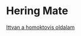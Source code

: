 # Hering Mate
[Ittvan a homoktovis oldalam](https://toxxosska2010.github.io/homoktovis/homoktovis.html)
